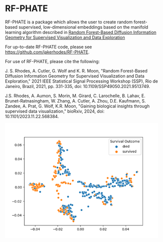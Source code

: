# RF-PHATE

RF-PHATE is a package which allows the user to create random forest-based supervised, low-dimensional embeddings based on the 
manifold learning algorithm described in 
[Random Forest-Based Diffusion Information Geometry for Supervised Visualization and Data Exploration](https://ieeexplore.ieee.org/document/9513749)

For up-to-date RF-PHATE code, please see https://github.com/jakerhodes/RF-PHATE.

For use of RF-PHATE, please cite the following:

J. S. Rhodes, A. Cutler, G. Wolf and K. R. Moon, "Random Forest-Based Diffusion Information Geometry for Supervised Visualization and Data Exploration," 2021 IEEE Statistical Signal Processing Workshop (SSP), Rio de Janeiro, Brazil, 2021, pp. 331-335, doi: 10.1109/SSP49050.2021.9513749.

J.S. Rhodes, A. Aumon, S. Morin, M. Girard, C. Larochelle, B. Lahav, E. Brunet-Ratnasingham, W. Zhang, A. Cutler, A. Zhou, D.E. Kaufmann, S. Zandee, A. Prat, G. Wolf, K.R. Moon, "Gaining biological insights through supervised data visualization," bioRxiv, 2024, doi: 10.1101/2023.11.22.568384. 

![](images/titanic.png)
